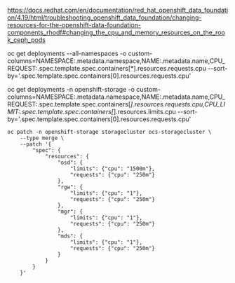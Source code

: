 
https://docs.redhat.com/en/documentation/red_hat_openshift_data_foundation/4.19/html/troubleshooting_openshift_data_foundation/changing-resources-for-the-openshift-data-foundation-components_rhodf#changing_the_cpu_and_memory_resources_on_the_rook_ceph_pods

oc get deployments --all-namespaces -o custom-columns=NAMESPACE:.metadata.namespace,NAME:.metadata.name,CPU_REQUEST:.spec.template.spec.containers[*].resources.requests.cpu --sort-by='.spec.template.spec.containers[0].resources.requests.cpu'

oc get deployments -n openshift-storage -o custom-columns=NAMESPACE:.metadata.namespace,NAME:.metadata.name,CPU_REQUEST:.spec.template.spec.containers[*].resources.requests.cpu,CPU_LIMIT:.spec.template.spec.containers[*].resources.limits.cpu --sort-by='.spec.template.spec.containers[0].resources.requests.cpu'

```shell
oc patch -n openshift-storage storagecluster ocs-storagecluster \
    --type merge \
    --patch '{
        "spec": {
            "resources": {
                "osd": {
                    "limits": {"cpu": "1500m"},
                    "requests": {"cpu": "250m"}
                },
                "rgw": {
                    "limits": {"cpu": "1"},
                    "requests": {"cpu": "250m"}
                },
                "mgr": {
                    "limits": {"cpu": "1"},
                    "requests": {"cpu": "250m"}
                },
                "mds": {
                    "limits": {"cpu": "1"},
                    "requests": {"cpu": "250m"}
                }
            }
        }
    }'
```